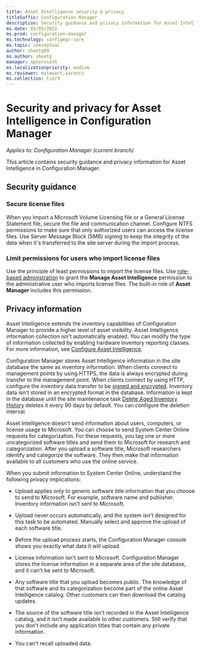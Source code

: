 ```yaml
---
title: Asset Intelligence security & privacy
titleSuffix: Configuration Manager
description: Security guidance and privacy information for Asset Intelligence in Configuration Manager.
ms.date: 05/05/2021
ms.prod: configuration-manager
ms.technology: configmgr-core
ms.topic: conceptual
author: sheetg09
ms.author: sheetg
manager: apoorvseth
ms.localizationpriority: medium
ms.reviewer: mstewart,aaroncz 
ms.collection: tier3
---
```


# Security and privacy for Asset Intelligence in Configuration Manager

*Applies to: Configuration Manager (current branch)*

This article contains security guidance and privacy information for Asset Intelligence in Configuration Manager.

## Security guidance

### Secure license files

When you import a Microsoft Volume Licensing file or a General License Statement file, secure the file and communication channel. Configure NTFS permissions to make sure that only authorized users can access the license files. Use Server Message Block (SMB) signing to keep the integrity of the data when it's transferred to the site server during the import process.

### Limit permissions for users who import license files

Use the principle of least permissions to import the license files. Use [role-based administration](../../../understand/fundamentals-of-role-based-administration.md) to grant the **Manage Asset Intelligence** permission to the administrative user who imports license files. The built-in role of **Asset Manager** includes this permission.

## Privacy information

Asset Intelligence extends the inventory capabilities of Configuration Manager to provide a higher level of asset visibility. Asset Intelligence information collection isn't automatically enabled. You can modify the type of information collected by enabling hardware inventory reporting classes. For more information, see [Configure Asset Intelligence](configuring-asset-intelligence.md).

Configuration Manager stores Asset Intelligence information in the site database the same as inventory information. When clients connect to management points by using HTTPS, the data is always encrypted during transfer to the management point. When clients connect by using HTTP, configure the inventory data transfer to be [signed and encrypted](../../../plan-design/security/configure-security.md#signing-and-encryption). Inventory data isn't stored in an encrypted format in the database. Information is kept in the database until the site maintenance task [Delete Aged Inventory History](../../../servers/manage/reference-for-maintenance-tasks.md#delete-aged-inventory-history) deletes it every 90 days by default. You can configure the deletion interval.

Asset Intelligence doesn't send information about users, computers, or license usage to Microsoft. You can choose to send System Center Online requests for categorization. For these requests, you tag one or more uncategorized software titles and send them to Microsoft for research and categorization. After you upload a software title, Microsoft researchers identify and categorize the software. They then make that information available to all customers who use the online service.

When you submit information to System Center Online, understand the following privacy implications:

- Upload applies only to generic software title information that you choose to send to Microsoft. For example, software name and publisher. Inventory information isn't sent to Microsoft.

- Upload never occurs automatically, and the system isn't designed for this task to be automated. Manually select and approve the upload of each software title.

- Before the upload process starts, the Configuration Manager console shows you exactly what data it will upload.

- License information isn't sent to Microsoft. Configuration Manager stores the license information in a separate area of the site database, and it can't be sent to Microsoft.

- Any software title that you upload becomes public. The knowledge of that software and its categorization become part of the online Asset Intelligence catalog. Other customers can then download the catalog updates.

- The source of the software title isn't recorded in the Asset Intelligence catalog, and it isn't made available to other customers. Still verify that you don't include any application titles that contain any private information.

- You can't recall uploaded data.
